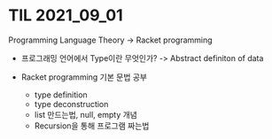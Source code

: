 # TIL 2021_09_01
Programming Language Theory -> Racket programming
<br>  

- 프로그래밍 언어에서 Type이란 무엇인가? -> Abstract definiton of data

- Racket programming 기본 문법 공부  
    - type definition
    - type deconstruction 
    - list 만드는법, null, empty 개념
    - Recursion을 통해 프로그램 짜는법




<br>  
<br>

